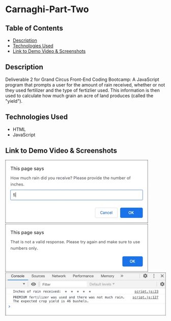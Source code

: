 # Carnaghi-Part-Two

## Table of Contents

- [Description](#description)
- [Technologies Used](#technologies-used)
- [Link to Demo Video & Screenshots](#link-to-demo-video-&-screenshots)

## Description

Deliverable 2 for Grand Circus Front-End Coding Bootcamp: A JavaScript program that prompts a user for the amount of rain received, whether or not they used fertilizer and the type of fertizlier used. This information is then used to calculate how much grain an acre of land produces (called the "yield").

## Technologies Used

- HTML
- JavaScript

## Link to Demo Video & Screenshots

![User Prompt](screenshots/user-prompt.jpg)  
![Alert](screenshots/alert.jpg)
![Console Log](screenshots/console-log.jpg)
